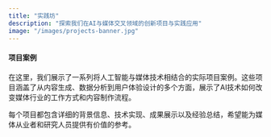 ```yaml
---
title: "实践坊"
description: "探索我们在AI与媒体交叉领域的创新项目与实践应用"
image: "/images/projects-banner.jpg"
---
```


####  项目案例 

在这里，我们展示了一系列将人工智能与媒体技术相结合的实际项目案例。这些项目涵盖了从内容生成、数据分析到用户体验设计的多个方面，展示了AI技术如何改变媒体行业的工作方式和内容制作流程。

每个项目都包含详细的背景信息、技术实现、成果展示以及经验总结，希望能为媒体从业者和研究人员提供有价值的参考。 